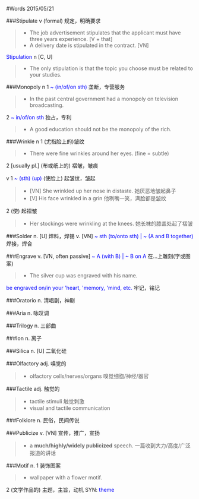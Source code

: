 #Words 2015/05/21

###Stipulate
v (formal) 规定，明确要求
> * The job advertisement stipulates that the applicant must have three years experience. [V + that]
> * A delivery date is stipulated in the contract. [VN]

<span style="color:blue">Stipulation</span> n [C, U]
> * The only stipulation is that the topic you choose must be related to your studies.

###Monopoly
n 1 <span style="color:blue">~ (in/of/on sth)</span> 垄断，专营服务
> * In the past central government had a monopoly on television broadcasting.

2 <span style="color:blue">~ in/of/on sth</span> 独占，专利
> * A good education should not be the monopoly of the rich.

###Wrinkle
n 1 (尤指脸上的)皱纹
> * There were fine wrinkles around her eyes. (fine = subtle)

2 [usually pl.]  (布或纸上的) 褶皱，皱痕

v 1 <span style="color:blue">~ (sth) (up)</span> (使脸上) 起皱纹，皱起
> * [VN] She wrinkled up her nose in distaste. 她厌恶地皱起鼻子
> * [V] His face wrinkled in a grin 他咧嘴一笑，满脸都是皱纹

2 (使) 起褶皱 
> * Her stockings were wrinkling at the knees. 她长袜的膝盖处起了褶皱

###Solder
n. [U] 焊料，焊锡
v. [VN] <span style="color:blue">~ sth (to/onto sth) | ~ (A and B together)</span>
焊接，焊合

###Engrave
v. [VN, often passive] <span style="color:blue">~ A (with B) | ~ B on A</span>
在...上雕刻(字或图案)

> * The silver cup was engraved with his name.

<span style="color:blue">be engraved on/in your 'heart, 'memory, 'mind, etc.</span> 牢记，铭记

###Oratorio
n. 清唱剧，神剧

###Aria
n. 咏叹调

###Trilogy
n. 三部曲

###Ion
n. 离子

###Silica
n. [U] 二氧化硅

###Olfactory
adj. 嗅觉的
> * olfactory cells/nerves/organs 嗅觉细胞/神经/器官

###Tactile
adj. 触觉的
> * tactile stimuli 触觉刺激
> * visual and tactile communication

###Folklore
n. 民俗，民间传说

###Publicize
v. [VN] 宣传，推广，宣扬
> * a **much/highly/widely publicized** speech. 一篇收到大力/高度/广泛报道的讲话

###Motif
n. 1 装饰图案
> * wallpaper with a flower motif.

2 (文学作品的) 主题，主旨，动机 SYN: <span style="color:blue">theme</span>